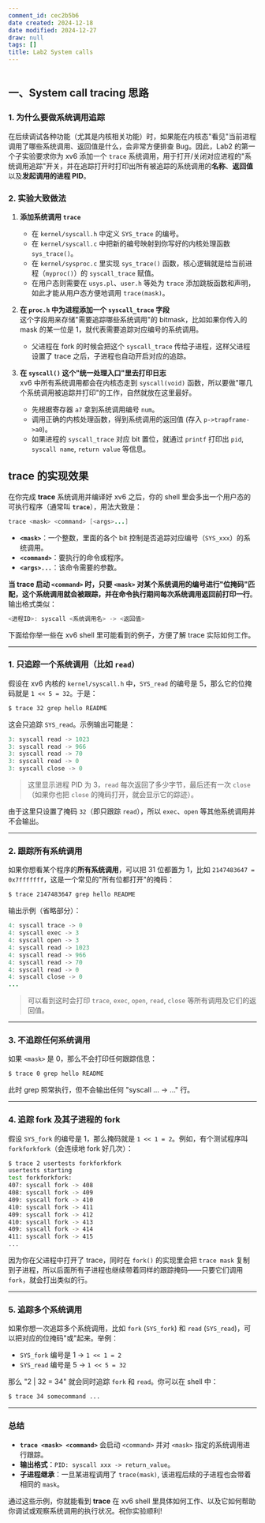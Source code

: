 ```yaml
---
comment_id: cec2b5b6
date created: 2024-12-18
date modified: 2024-12-27
draw: null
tags: []
title: Lab2 System calls
---
```

```Java
```

## 一、System call tracing 思路

### 1. 为什么要做系统调用追踪

在后续调试各种功能（尤其是内核相关功能）时，如果能在内核态"看见"当前进程调用了哪些系统调用、返回值是什么，会非常方便排查 Bug。因此，Lab2 的第一个子实验要求你为 xv6 添加一个 `trace` 系统调用，用于打开/关闭对应进程的"系统调用追踪"开关，并在追踪打开时打印出所有被追踪的系统调用的**名称**、**返回值**以及**发起调用的进程 PID**。

### 2. 实验大致做法

1. **添加系统调用 `trace`**
    
    - 在 `kernel/syscall.h` 中定义 `SYS_trace` 的编号。
    - 在 `kernel/syscall.c` 中把新的编号映射到你写好的内核处理函数 `sys_trace()`。
    - 在 `kernel/sysproc.c` 里实现 `sys_trace()` 函数，核心逻辑就是给当前进程（`myproc()`）的 `syscall_trace` 赋值。
    - 在用户态则需要在 `usys.pl`、`user.h` 等处为 `trace` 添加跳板函数和声明，如此才能从用户态方便地调用 `trace(mask)`。
2. **在 `proc.h` 中为进程添加一个 `syscall_trace` 字段**  
    这个字段用来存储"需要追踪哪些系统调用"的 bitmask，比如如果你传入的 mask 的某一位是 1，就代表需要追踪对应编号的系统调用。
    
    - 父进程在 fork 的时候会把这个 `syscall_trace` 传给子进程，这样父进程设置了 trace 之后，子进程也自动开启对应的追踪。
3. **在 `syscall()` 这个"统一处理入口"里去打印日志**  
    xv6 中所有系统调用都会在内核态走到 `syscall(void)` 函数，所以要做"哪几个系统调用被追踪并打印"的工作，自然就放在这里最好。
    
    - 先根据寄存器 `a7` 拿到系统调用编号 `num`。
    - 调用正确的内核处理函数，得到系统调用的返回值 (存入 `p->trapframe->a0`)。
    - 如果进程的 `syscall_trace` 对应 bit 置位，就通过 `printf` 打印出 `pid`, `syscall name`, `return value` 等信息。

## trace 的实现效果

在你完成 **trace** 系统调用并编译好 xv6 之后，你的 shell 里会多出一个用户态的可执行程序（通常叫 **`trace`**），用法大致是：

```Java
trace <mask> <command> [<args>...]
```

- **`<mask>`**：一个整数，里面的各个 bit 控制是否追踪对应编号（`SYS_xxx`）的系统调用。
- **`<command>`**：要执行的命令或程序。
- **`<args>...`**：该命令需要的参数。

**当 trace 启动 `<command>` 时，只要 `<mask>` 对某个系统调用的编号进行"位掩码"匹配，这个系统调用就会被跟踪，并在命令执行期间每次系统调用返回前打印一行**。输出格式类似：

```Java
<进程ID>: syscall <系统调用名> -> <返回值>
```

下面给你举一些在 xv6 shell 里可能看到的例子，方便了解 trace 实际如何工作。

---

### 1. 只追踪一个系统调用（比如 `read`）

假设在 xv6 内核的 `kernel/syscall.h` 中，`SYS_read` 的编号是 5，那么它的位掩码就是 `1 << 5 = 32`。于是：

```sh
$ trace 32 grep hello README
```

这会只追踪 `SYS_read`。示例输出可能是：

```Java
3: syscall read -> 1023
3: syscall read -> 966
3: syscall read -> 70
3: syscall read -> 0
3: syscall close -> 0
```

> 这里显示进程 PID 为 3，`read` 每次返回了多少字节，最后还有一次 `close`（如果你也把 `close` 的掩码打开，就会显示它的踪迹）。

由于这里只设置了掩码 `32`（即只跟踪 `read`），所以 `exec`、`open` 等其他系统调用并不会输出。

---

### 2. 跟踪所有系统调用

如果你想看某个程序的**所有系统调用**，可以把 31 位都置为 1，比如 `2147483647 = 0x7fffffff`，这是一个常见的"所有位都打开"的掩码：

```sh
$ trace 2147483647 grep hello README
```

输出示例（省略部分）：

```Java
4: syscall trace -> 0
4: syscall exec -> 3
4: syscall open -> 3
4: syscall read -> 1023
4: syscall read -> 966
4: syscall read -> 70
4: syscall read -> 0
4: syscall close -> 0
...
```

> 可以看到这时会打印 `trace`, `exec`, `open`, `read`, `close` 等所有调用及它们的返回值。

---

### 3. 不追踪任何系统调用

如果 `<mask>` 是 0，那么不会打印任何跟踪信息：

```sh
$ trace 0 grep hello README
```

此时 grep 照常执行，但不会输出任何 "syscall … -> …" 行。

---

### 4. 追踪 fork 及其子进程的 fork

假设 `SYS_fork` 的编号是 1，那么掩码就是 `1 << 1 = 2`。例如，有个测试程序叫 `forkforkfork`（会连续地 fork 好几次）：

```sh
$ trace 2 usertests forkforkfork
usertests starting
test forkforkfork: 
407: syscall fork -> 408
408: syscall fork -> 409
409: syscall fork -> 410
410: syscall fork -> 411
409: syscall fork -> 412
410: syscall fork -> 413
409: syscall fork -> 414
411: syscall fork -> 415
...
```

因为你在父进程中打开了 trace，同时在 `fork()` 的实现里会把 `trace mask` 复制到子进程，所以后面所有子进程也继续带着同样的跟踪掩码——只要它们调用 `fork`，就会打出类似的行。

---

### 5. 追踪多个系统调用

如果你想一次追踪多个系统调用，比如 `fork` (`SYS_fork`) 和 `read` (`SYS_read`)，可以把对应的位掩码"或"起来。举例：

- `SYS_fork` 编号是 1 → `1 << 1 = 2`
- `SYS_read` 编号是 5 → `1 << 5 = 32`

那么 "2 | 32 = 34" 就会同时追踪 `fork` 和 `read`。你可以在 shell 中：

```sh
$ trace 34 somecommand ...
```

---

### 总结

- **`trace <mask> <command>`** 会启动 `<command>` 并对 `<mask>` 指定的系统调用进行跟踪。
- **输出格式**：`PID: syscall xxx -> return_value`。
- **子进程继承**：一旦某进程调用了 `trace(mask)`, 该进程后续的子进程也会带着相同的 `mask`。

通过这些示例，你就能看到 **trace** 在 xv6 shell 里具体如何工作、以及它如何帮助你调试或观察系统调用的执行状况。祝你实验顺利!
